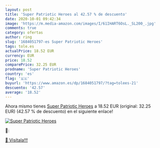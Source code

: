 ```yaml
---
layout: post
title: 'Super Patriotic Heroes al 42.57 % de descuento'
date: 2020-10-01 09:42:34
image: 'https://m.media-amazon.com/images/I/61IHART6OsL._SL200_.jpg'
comments: true
category: ofertas
author: ring
slug: '1684051797-es Super Patriotic Heroes'
tags: tole.es
actualPrice: 18.52 EUR
currency: EUR
price: 18.52
comparePrice: 32.25 EUR
prodname: 'Super Patriotic Heroes'
country: 'es'
flag: '🇪🇸'
buyurl: 'https://www.amazon.es/dp/1684051797/?tag=tolees-21'
descuento: '42.57'
average: '18.52'
---
```


Ahora mismo tienes [Super Patriotic Heroes](https://www.amazon.es/dp/1684051797/?tag=tolees-21) a 18.52 EUR (original: 32.25 EUR) (42.57 %  de descuento) en el siguiente enlace!

[![Super Patriotic Heroes](https://m.media-amazon.com/images/I/61IHART6OsL._SL200_.jpg)](https://www.amazon.es/dp/1684051797/?tag=tolees-21)

🔎:


[🛒 Visítala!!!](https://www.amazon.es/dp/1684051797/?tag=tolees-21)
